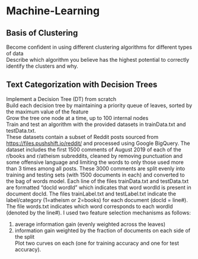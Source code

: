 # Machine-Learning

## Basis of Clustering
Become confident in using different clustering algorithms for different types of data  
Describe which algorithm you believe has the highest potential to correctly identify the clusters and why.


## Text Categorization with Decision Trees
Implement a Decision Tree (DT) from scratch  
Build each decision tree by maintaining a priority queue of leaves, sorted by the maximum value of the feature   
Grow the tree one node at a time, up to 100 internal nodes  
Train and test an algorithm with the provided datasets in trainData.txt and testData.txt.   
These datasets contain a subset of Reddit posts sourced from https://files.pushshift.io/reddit/ and processed using Google BigQuery. The dataset includes the first 1500 comments of August 2019 of each of the r/books and r/atheism subreddits, cleaned by removing punctuation and some offensive language and limiting the words to only those used more than 3 times among all posts. These 3000 comments are split evenly into training and testing sets (with 1500 documents in each) and converted to the bag of words model. Each line of the files trainData.txt and testData.txt are formatted “docId wordId” which indicates that word wordId is present in document docId. The files trainLabel.txt and testLabel.txt indicate the label/category (1=atheism or 2=books) for each document (docId = line#). The file words.txt indicates which word corresponds to each wordId (denoted by the line#). 
I used two feature selection mechanisms as follows:
1. average information gain (evenly weighted across the leaves)  
2. information gain weighted by the fraction of documents on each side of the split  
Plot two curves on each (one for training accuracy and one for test accuracy). 
